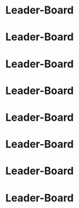 # Leader-Board
# Leader-Board
# Leader-Board
# Leader-Board
# Leader-Board
# Leader-Board
# Leader-Board
# Leader-Board

